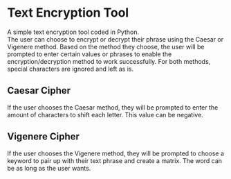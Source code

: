 # Text Encryption Tool
A simple text encryption tool coded in Python.  
The user can choose to encrypt or decrypt their phrase using the Caesar or Vigenere method.
Based on the method they choose, the user will be prompted to enter certain values or phrases to enable the encryption/decryption method to work successfully. 
For both methods, special characters are ignored and left as is.

## Caesar Cipher
If the user chooses the Caesar method, they will be prompted to enter the amount of characters to shift each letter. This value can be negative.

## Vigenere Cipher
If the user chooses the Vigenere method, they will be prompted to choose a keyword to pair up with their text phrase and create a matrix. The word can be as long as the user wants.
